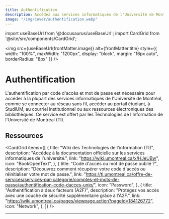 ```yaml
---
title: Authentification
description: Accédez aux services informatiques de l'Université de Montréal grâce à l'authentification par code d'accès et mot de passe.
image: "/img/cover/authentification.webp"
---
```

import useBaseUrl from '@docusaurus/useBaseUrl';
import CardGrid from '@site/src/components/CardGrid';

<img 
  src={useBaseUrl(frontMatter.image)} 
  alt={frontMatter.title} 
  style={{
    width: "100%",
    maxWidth: "1200px",
    display: "block",
    margin: "16px auto",
    borderRadius: "8px"
  }} 
/>
# Authentification

L'authentification par code d'accès et mot de passe est nécessaire pour accéder à la plupart des services informatiques de l'Université de Montréal, comme se connecter au réseau sans fil, accéder au portail étudiant, à StudiUM, au courriel institutionnel ou aux ressources électroniques des bibliothèques. Ce service est offert par les Technologies de l'Information de l'Université de Montréal (TI).

## Ressources

<CardGrid
  items={[
    {
      title: "Wiki des Technologies de l'information (TI)",
      description:
        "Accédez à la documentation officielle sur les services informatiques de l'université.",
      link: "https://wiki.umontreal.ca/x/HJeUBw",
      icon: "BookOpenText",
    },
    {
      title: "Code d'accès ou mot de passe oublié ?",
      description:
        "Découvrez comment récupérer votre code d'accès ou réinitialiser votre mot de passe.",
      link:
        "https://ti.umontreal.ca/offre-de-services/services-par-categorie/comptes-et-mots-de-passe/authentification-code-dacces-unip/",
      icon: "Password",
    },
    {
      title: "Authentification à deux facteurs (A2F)",
      description:
        "Protégez vos accès avec une couche de sécurité supplémentaire grâce à l'A2F.",
      link:
        "https://wiki.umontreal.ca/pages/viewpage.action?pageId=184126772",
      icon: "Network",
    },
  ]}
/>


---


